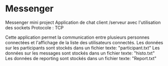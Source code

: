 # Messenger
Messenger mini project
Application de chat client /serveur avec l'utilisation des sockets
Protocole : TCP

Cette application permet la communication entre plusieurs personnes connectées et l'affichage de la liste des utilisateurs connectés.
Les données sur les participants sont stockés dans un fichier texte: "participant.txt"
Les données sur les messages sont stockés dans un fichier texte: "histo.txt"
Les données de reporting sont stockés dans un fichier texte: "Report.txt"
